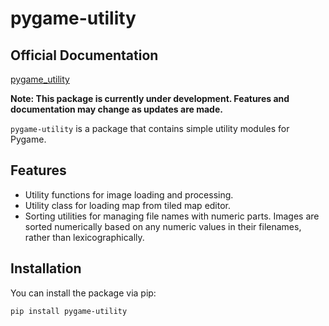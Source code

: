 # pygame-utility


## Official Documentation
[pygame_utility](https://pygame-utility.readthedocs.io/en/latest/index.html)

**Note: This package is currently under development. Features and documentation may change as updates are made.**

`pygame-utility` is a package that contains simple utility modules for Pygame.

## Features

- Utility functions for image loading and processing.
- Utility class for loading map from tiled map editor.
- Sorting utilities for managing file names with numeric parts. Images are sorted numerically based on any numeric values in their filenames, rather than lexicographically.

## Installation

You can install the package via pip:

```bash
pip install pygame-utility

